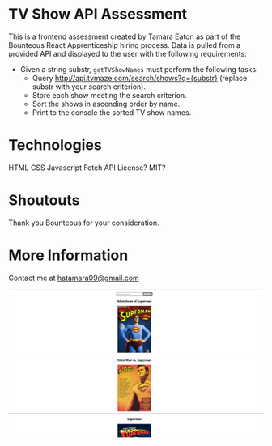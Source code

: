 # TV Show API Assessment

This is a frontend assessment created by Tamara Eaton as part of the Bounteous React Apprenticeship hiring process. Data is pulled from a provided API and displayed to the user with the following requirements:

- Given a string substr, `getTVShowNames` must perform the following tasks:
    -  Query http://api.tvmaze.com/search/shows?q={substr} (replace substr with your search criterion). 
    - Store each show meeting the search criterion.
    - Sort the shows in ascending order by name.
    - Print to the console the sorted TV show names.

# Technologies
HTML
CSS
Javascript
Fetch API
License?
MIT?

# Shoutouts
Thank you Bounteous for your consideration.

# More Information
Contact me at hatamara09@gmail.com

![Image of deployed application- loaded screen](./screenshot.PNG)
